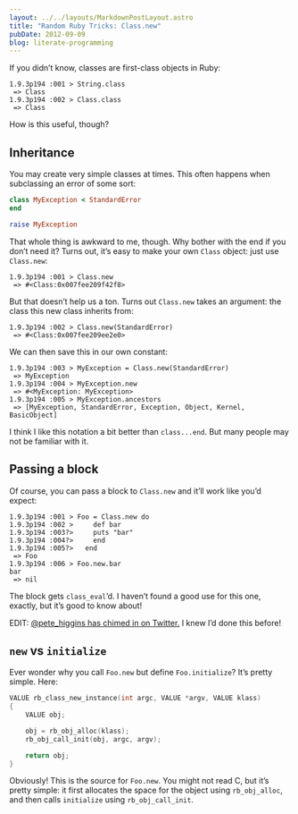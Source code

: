 ```yaml
---
layout: ../../layouts/MarkdownPostLayout.astro
title: "Random Ruby Tricks: Class.new"
pubDate: 2012-09-09
blog: literate-programming
---
```



If you didn’t know, classes are first-class objects in Ruby:

```
1.9.3p194 :001 > String.class
 => Class 
1.9.3p194 :002 > Class.class
 => Class
```

How is this useful, though?

## Inheritance

You may create very simple classes at times. This often happens when subclassing an error of some sort:

```ruby
class MyException < StandardError
end

raise MyException
```

That whole thing is awkward to me, though. Why bother with the end if you don’t need it? Turns out, it’s easy to make your own `Class` object: just use `Class.new`:

```
1.9.3p194 :001 > Class.new
 => #<Class:0x007fee209f42f8>
```

But that doesn’t help us a ton. Turns out `Class.new` takes an argument: the class this new class inherits from:

```
1.9.3p194 :002 > Class.new(StandardError)
 => #<Class:0x007fee209ee2e0>
```

We can then save this in our own constant:

```
1.9.3p194 :003 > MyException = Class.new(StandardError)
 => MyException 
1.9.3p194 :004 > MyException.new
 => #<MyException: MyException> 
1.9.3p194 :005 > MyException.ancestors
 => [MyException, StandardError, Exception, Object, Kernel, BasicObject]
```

I think I like this notation a bit better than `class...end`. But many people may not be familiar with it.

## Passing a block

Of course, you can pass a block to `Class.new` and it’ll work like you’d expect:

```
1.9.3p194 :001 > Foo = Class.new do
1.9.3p194 :002 >     def bar
1.9.3p194 :003?>     puts "bar"
1.9.3p194 :004?>     end
1.9.3p194 :005?>   end
 => Foo 
1.9.3p194 :006 > Foo.new.bar
bar
 => nil
```

The block gets `class_eval`’d. I haven’t found a good use for this one, exactly, but it’s good to know about!

EDIT: [@pete_higgins has chimed in on Twitter.](https://twitter.com/pete_higgins/status/244903490588119040) I knew I’d done this before!

## `new` vs `initialize`

Ever wonder why you call `Foo.new` but define `Foo.initialize`? It’s pretty simple. Here:

```c
VALUE rb_class_new_instance(int argc, VALUE *argv, VALUE klass)
{
    VALUE obj;

    obj = rb_obj_alloc(klass);
    rb_obj_call_init(obj, argc, argv);

    return obj;
}
```

Obviously! This is the source for `Foo.new`. You might not read C, but it’s pretty simple: it first allocates the space for the object using `rb_obj_alloc`, and then calls `initialize` using `rb_obj_call_init`.
